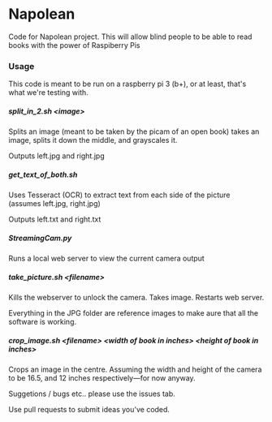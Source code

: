 # Napolean
Code for Napolean project. This will allow blind people to be able to read books with the power of Raspiberry Pis

### Usage

This code is meant to be run on a raspberry pi 3 (b+), or at least, that's what we're testing with.

##### split_in_2.sh \<image\>
Splits an image (meant to be taken by the picam of an open book) takes an image, splits it down the middle, and grayscales it.

Outputs left.jpg and right.jpg

##### get_text_of_both.sh
Uses Tesseract (OCR) to extract text from each side of the picture (assumes left.jpg, right.jpg)

Outputs left.txt and right.txt

##### StreamingCam.py
Runs a local web server to view the current camera output

##### take_picture.sh \<filename\>
Kills the webserver to unlock the camera. Takes image. Restarts web server.

Everything in the JPG folder are reference images to make aure that all the software is working.

##### crop_image.sh \<filename\> \<width of book in inches\> \<height of book in inches\>
Crops an image in the centre. Assuming the width and height of the camera to be 16.5, and 12 inches respectively—for now anyway.


Suggetions / bugs etc.. please use the issues tab.

Use pull requests to submit ideas you've coded.
